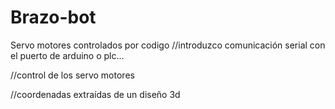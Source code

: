# Brazo-bot
Servo motores controlados por codigo
//introduzco comunicación serial con el puerto de arduino o plc...

//control de los servo motores

//coordenadas extraídas de un diseño 3d

